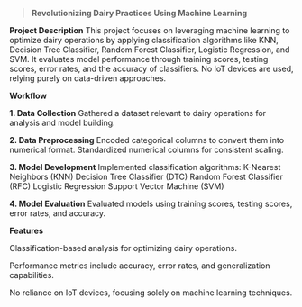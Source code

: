 > **Revolutionizing Dairy Practices Using Machine Learning**

**Project Description**
This project focuses on leveraging machine learning to optimize dairy operations by applying classification algorithms like KNN, Decision Tree Classifier, Random Forest Classifier, Logistic Regression, and SVM. 
It evaluates model performance through training scores, testing scores, error rates, and the accuracy of classifiers. No IoT devices are used, relying purely on data-driven approaches.

**Workflow**

**1. Data Collection**
Gathered a dataset relevant to dairy operations for analysis and model building.

**2. Data Preprocessing**
Encoded categorical columns to convert them into numerical format.
Standardized numerical columns for consistent scaling.

**3. Model Development**
Implemented classification algorithms:
K-Nearest Neighbors (KNN)
Decision Tree Classifier (DTC)
Random Forest Classifier (RFC)
Logistic Regression
Support Vector Machine (SVM)

**4. Model Evaluation**
Evaluated models using training scores, testing scores, error rates, and accuracy.

**Features**

Classification-based analysis for optimizing dairy operations.

Performance metrics include accuracy, error rates, and generalization capabilities.

No reliance on IoT devices, focusing solely on machine learning techniques.
